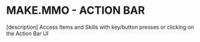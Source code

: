 # MAKE.MMO - ACTION BAR

[description]
Access Items and Skills with key/button presses or clicking on the Action Bar UI
